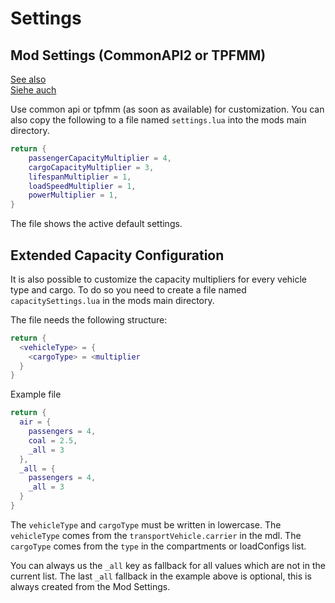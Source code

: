 # Settings

## Mod Settings (CommonAPI2 or TPFMM)
[See also](https://www.transportfever.net/lexikon/index.php/Entry/217-Settings-for-Mods/)</br>
[Siehe auch](https://www.transportfever.net/lexikon/index.php/Entry/216-Einstellungen-f%C3%BCr-Mods/)

Use common api or tpfmm (as soon as available) for customization.
You can also copy the following to a file named `settings.lua` into the mods main directory.

````lua
return {
	passengerCapacityMultiplier = 4,
	cargoCapacityMultiplier = 3,
	lifespanMultiplier = 1,
	loadSpeedMultiplier = 1,
	powerMultiplier = 1,
}
````
The file shows the active default settings. 

## Extended Capacity Configuration

It is also possible to customize the capacity multipliers for every vehicle type and cargo.
To do so you need to create a file named `capacitySettings.lua` in the mods main directory.

The file needs the following structure:
````lua
return {
  <vehicleType> = {
    <cargoType> = <multiplier
  }
}
````

Example file
````lua
return {
  air = {
    passengers = 4,
    coal = 2.5,
    _all = 3
  },
  _all = {
    passengers = 4,
    _all = 3
  }
}
````

The `vehicleType` and `cargoType` must be written in lowercase.
The `vehicleType` comes from the `transportVehicle.carrier` in the mdl. 
The `cargoType` comes from the `type` in the compartments or loadConfigs list.

You can always us the `_all` key as fallback for all values which are not in the current list.
The last `_all` fallback in the example above is optional, this is always created from the Mod Settings.